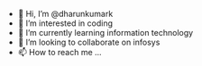 - 👋 Hi, I’m @dharunkumark
- 👀 I’m interested in coding
- 🌱 I’m currently learning information technology
- 💞️ I’m looking to collaborate on infosys
- 📫 How to reach me ...

<!---
dharunkumark/dharunkumark is a ✨ special ✨ repository because its `README.md` (this file) appears on your GitHub profile.
You can click the Preview link to take a look at your changes.
--->
